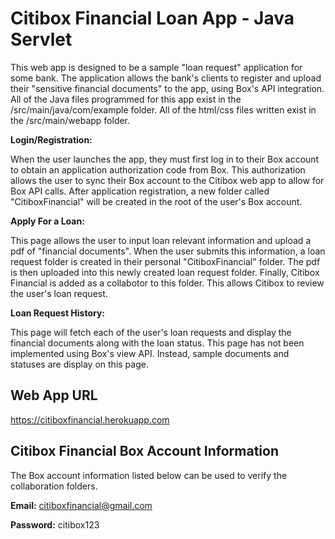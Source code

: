 # Citibox Financial Loan App - Java Servlet

This web app is designed to be a sample "loan request" application for some bank. The application allows the bank's clients to register and upload their "sensitive financial documents" to the app, using Box's API integration. All of the Java files programmed for this app exist in the /src/main/java/com/example folder. All of the html/css files written exist in the /src/main/webapp folder.


**Login/Registration:**

When the user launches the app, they must first log in to their Box account to obtain an application authorization code from Box. This authorization allows the user to sync their Box account to the Citibox web app to allow for Box API calls. After application registration, a new folder called "CitiboxFinancial" will be created in the root of the user's Box account.


**Apply For a Loan:**

This page allows the user to input loan relevant information and upload a pdf of "financial documents". When the user submits this information, a loan request folder is created in their personal "CitiboxFinancial" folder. The pdf is then uploaded into this newly created loan request folder. Finally, Citibox Financial is added as a collabotor to this folder. This allows Citibox to review the user's loan request.


**Loan Request History:**

This page will fetch each of the user's loan requests and display the financial documents along with the loan status. This page has not been implemented using Box's view API. Instead, sample documents and statuses are display on this page.

## Web App URL

https://citiboxfinancial.herokuapp.com

## Citibox Financial Box Account Information

The Box account information listed below can be used to verify the collaboration folders.

**Email:** citiboxfinancial@gmail.com

**Password:** citibox123


